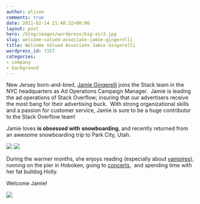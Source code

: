 ```yaml
---
author: alison
comments: true
date: 2011-02-14 21:48:32+00:00
layout: post
hero: /blog/images/wordpress/big-air2.jpg
slug: welcome-valued-associate-jamie-gingerelli
title: Welcome Valued Associate Jamie Gingerelli
wordpress_id: 7157
categories:
- company
- background
---
```


New Jersey born-and-bred, [Jamie Gingerelli](http://stackoverflow.com/users/600665/jginger) joins the Stack team in the NYC headquarters as Ad Operations Campaign Manager.  Jamie is leading the ad operations of Stack Overflow; insuring that our advertisers receive the most bang for their advertising buck.  With strong organizational skills and a passion for customer service, Jamie is sure to be a huge contributor to the Stack Overflow team!

Jamie loves **is obsessed with** **snowboarding**, and recently returned from an awesome snowboarding trip to Park City, Utah.

[![](/blog/images/wordpress/killington1.jpg)](/blog/images/wordpress/killington1.jpg) [![](/blog/images/wordpress/big-air2.jpg)](/blog/images/wordpress/big-air2.jpg)

During the warmer months, she enjoys reading (especially about [vampires](http://www.chrismoore.com/index.html)), running on the pier in Hoboken, going to [concerts](http://www.blacktaxi.com/),  and spending time with her fat bulldog Holly.

Welcome Jamie!

[![](/blog/images/wordpress/23425_954195367759_8810359_52053975_404722_n1-e1298303661879.jpg)](/blog/images/wordpress/23425_954195367759_8810359_52053975_404722_n1.jpg)
